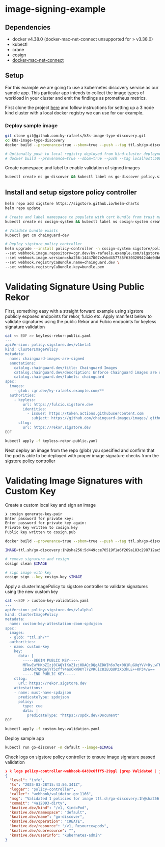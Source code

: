 # image-signing-example

## Dependencies
- docker v4.38.0 (docker-mac-net-connect unsupported for > v3.38.0)
- kubectl
- crane
- cosign
- [docker-mac-net-connect](https://github.com/chipmk/docker-mac-net-connect)

## Setup 

For this example we are going to use a kubernetes discovery service as our sample app. This particular app intends to collect the image types of workload in your cluster and emit the findings as prometheus metrics.

First clone the project [here](git@github.com:ky-rafaels/kind-cluster.git) and follow instructions for setting up a 3 node kind cluster with a local docker registry we can use for our example.

### Deploy sample image 

```bash
git clone git@github.com:ky-rafaels/k8s-image-type-discovery.git
cd k8s-image-type-discovery
docker build --provenance=true --sbom=true --push --tag ttl.sh/go-discovery:1h .

# Optionally push to local registry deployed from kind-cluster deployment steps
# docker build --provenance=true --sbom=true --push --tag localhost:5000/go-discovery:v1 .
```

Create namespace and label to enable validation of signed images

```bash
kubectl create ns go-discover && kubectl label ns go-discover policy.sigstore.dev/include="true"
```

## Install and setup sigstore policy controller

```bash
helm repo add sigstore https://sigstore.github.io/helm-charts
helm repo update

# Create and label namespace to populate with cert bundle from trust manager
kubectl create ns cosign-system && kubectl label ns cosign-system create-certs="true"

# Validate bundle exists
kubectl get cm chainguard-dev

# Deploy sigstore policy controller
helm upgrade --install policy-controller -n cosign-system sigstore/policy-controller \
--set webhook.image.repository=cgr.dev/ky-rafaels.example.com/sigstore-policy-controller:0.12 \
--set webhook.image.version=sha256:14447007e2ebd457735f6303209424de0db6ad477e12a98c89b2bfceb1ac0026 \
--set webhook.registryCaBundle.name=chainguard.dev \
--set webhook.registryCaBundle.key=bundle.pem
```

# Validating Signature Using Public Rekor

First, something easy with a straight forward example using sigstore publicly exposed endpoints for rekor, fulcio etc. Apply manifest below to validate signatures using the public Rekor and Fulcio endpoints for keyless signature validation

```bash
cat << EOF >> keyless-rekor-public.yaml
---
apiVersion: policy.sigstore.dev/v1beta1
kind: ClusterImagePolicy
metadata:
  name: chainguard-images-are-signed
  annotations:
    catalog.chainguard.dev/title: Chainguard Images
    catalog.chainguard.dev/description: Enforce Chainguard images are signed
    catalog.chainguard.dev/labels: chainguard
spec:
  images:
    - glob: cgr.dev/ky-rafaels.example.com/**
  authorities:
    - keyless:
        url: https://fulcio.sigstore.dev
        identities:
          - issuer: https://token.actions.githubusercontent.com
            subject: https://github.com/chainguard-images/images/.github/workflows/release.yaml@refs/heads/main
      ctlog:
        url: https://rekor.sigstore.dev
EOF

kubectl apply -f keyless-rekor-public.yaml
```

Next deploy an image from the repo (glob) you specified and confirm that the pod is able to be deployed with proper image signature checks from the sigstore policy controller

# Validating Image Signatures with Custom Key

Create a custom local key and sign an image

```bash
❯ cosign generate-key-pair
Enter password for private key:
Enter password for private key again:
Private key written to cosign.key
Public key written to cosign.pub

docker build --provenance=true --sbom=true --push --tag ttl.sh/go-discovery:1h .

IMAGE=ttl.sh/go-discovery:1h@sha256:5d449cce70519f1a6f269a183c298712ac55131a14e48bbe2077f8cff02bf112

# remove signature and resign
cosign clean $IMAGE

# sign image with key
cosign sign --key cosign.key $IMAGE
```

Apply a clusterImagePolicy to sigstore controller to validate signatures using the new custom key 

```bash
cat <<EOF > custom-key-validation.yaml
---
apiVersion: policy.sigstore.dev/v1alpha1
kind: ClusterImagePolicy
metadata:
  name: custom-key-attestation-sbom-spdxjson
spec:
  images:
  - glob: "ttl.sh/*"
  authorities:
  - name: custom-key
    key:
      data: |
        -----BEGIN PUBLIC KEY-----
        MFkwEwYHKoZIzj0CAQYIKoZIzj0DAQcDQgAEDWIh6o7q+081RuGUqYVV+DyLwTNV
        1D4AbR7QMgejYT5zffY4asCkW9KYl7ZVRuic8IEUQ8PzXo3kLE++KP34/w==
        -----END PUBLIC KEY-----
    ctlog:
      url: https://rekor.sigstore.dev
    attestations:
    - name: must-have-spdxjson
      predicateType: spdxjson
      policy:
        type: cue
        data: |
          predicateType: "https://spdx.dev/Document"
EOF

kubectl apply -f custom-key-validation.yaml
```

Deploy sample app

```bash
kubectl run go-discover -n default --image=$IMAGE
```

Check logs on sigstore policy controller to ensure image signature passed validation

```json
❯ k logs policy-controller-webhook-6489c6fff5-29pgl |grep Validated | jq
{
  "level": "info",
  "ts": "2025-03-28T15:43:56.341Z",
  "logger": "policy-controller",
  "caller": "webhook/validator.go:1166",
  "msg": "Validated 1 policies for image ttl.sh/go-discovery:1h@sha256:5d449cce70519f1a6f269a183c298712ac55131a14e48bbe2077f8cff02bf112",
  "commit": "4a12093-dirty",
  "knative.dev/kind": "/v1, Kind=Pod",
  "knative.dev/namespace": "default",
  "knative.dev/name": "go-discover",
  "knative.dev/operation": "CREATE",
  "knative.dev/resource": "/v1, Resource=pods",
  "knative.dev/subresource": "",
  "knative.dev/userinfo": "kubernetes-admin"
}
```